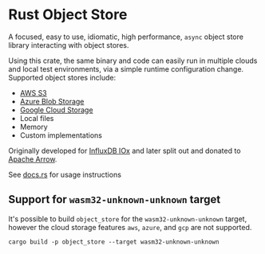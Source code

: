 <!---
  Licensed to the Apache Software Foundation (ASF) under one
  or more contributor license agreements.  See the NOTICE file
  distributed with this work for additional information
  regarding copyright ownership.  The ASF licenses this file
  to you under the Apache License, Version 2.0 (the
  "License"); you may not use this file except in compliance
  with the License.  You may obtain a copy of the License at

    http://www.apache.org/licenses/LICENSE-2.0

  Unless required by applicable law or agreed to in writing,
  software distributed under the License is distributed on an
  "AS IS" BASIS, WITHOUT WARRANTIES OR CONDITIONS OF ANY
  KIND, either express or implied.  See the License for the
  specific language governing permissions and limitations
  under the License.
-->

# Rust Object Store

A focused, easy to use, idiomatic, high performance, `async` object
store library interacting with object stores.

Using this crate, the same binary and code can easily run in multiple
clouds and local test environments, via a simple runtime configuration
change. Supported object stores include:

* [AWS S3](https://aws.amazon.com/s3/)
* [Azure Blob Storage](https://azure.microsoft.com/en-us/services/storage/blobs/)
* [Google Cloud Storage](https://cloud.google.com/storage)
* Local files
* Memory
* Custom implementations

Originally developed for [InfluxDB IOx](https://github.com/influxdata/influxdb_iox/) and later split out and donated to [Apache Arrow](https://arrow.apache.org/).

See [docs.rs](https://docs.rs/object_store) for usage instructions

## Support for `wasm32-unknown-unknown` target

It's possible to build `object_store` for the `wasm32-unknown-unknown` target, however the cloud storage features `aws`, `azure`, and `gcp` are not supported.

```
cargo build -p object_store --target wasm32-unknown-unknown
```